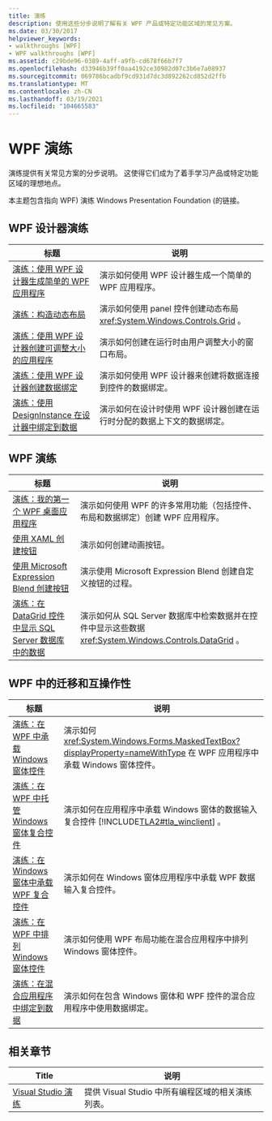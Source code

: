 ```yaml
---
title: 演练
description: 使用这些分步说明了解有关 WPF 产品或特定功能区域的常见方案。
ms.date: 03/30/2017
helpviewer_keywords:
- walkthroughs [WPF]
- WPF walkthroughs [WPF]
ms.assetid: c29bde96-0389-4aff-a9fb-cd678f66b7f7
ms.openlocfilehash: d33946b39ff0aa4192ce30982d07c3b6e7a08937
ms.sourcegitcommit: 069786bcadbf9cd931d7dc3d892262cd852d2ffb
ms.translationtype: MT
ms.contentlocale: zh-CN
ms.lasthandoff: 03/19/2021
ms.locfileid: "104665583"
---
```

# <a name="wpf-walkthroughs"></a>WPF 演练

演练提供有关常见方案的分步说明。 这使得它们成为了着手学习产品或特定功能区域的理想地点。

 本主题包含指向 WPF) 演练 Windows Presentation Foundation (的链接。

## <a name="wpf-designer-walkthroughs"></a>WPF 设计器演练

|标题|说明|
|-----------|-----------------|
|[演练：使用 WPF 设计器生成简单的 WPF 应用程序](/previous-versions/visualstudio/visual-studio-2010/bb546972(v=vs.100))|演示如何使用 WPF 设计器生成一个简单的 WPF 应用程序。|
|[演练：构造动态布局](/previous-versions/visualstudio/visual-studio-2010/bb514519(v=vs.100))|演示如何使用 panel 控件创建动态布局 <xref:System.Windows.Controls.Grid> 。|
|[演练：使用 WPF 设计器创建可调整大小的应用程序](/previous-versions/visualstudio/visual-studio-2010/bb546954(v=vs.100))|演示如何创建在运行时由用户调整大小的窗口布局。|
|[演练：使用 WPF 设计器创建数据绑定](/previous-versions/visualstudio/visual-studio-2010/dd434207(v=vs.100))|演示如何使用 WPF 设计器来创建将数据连接到控件的数据绑定。|
|[演练：使用 DesignInstance 在设计器中绑定到数据](/previous-versions/visualstudio/visual-studio-2010/dd490796(v=vs.100))|演示如何在设计时使用 WPF 设计器创建在运行时分配的数据上下文的数据绑定。|

## <a name="wpf-walkthroughs"></a>WPF 演练

|标题|说明|
|-----------|-----------------|
|[演练：我的第一个 WPF 桌面应用程序](walkthrough-my-first-wpf-desktop-application.md)|演示如何使用 WPF 的许多常用功能（包括控件、布局和数据绑定）创建 WPF 应用程序。|
|[使用 XAML 创建按钮](../controls/walkthrough-create-a-button-by-using-xaml.md)|演示如何创建动画按钮。|
|[使用 Microsoft Expression Blend 创建按钮](../controls/walkthrough-create-a-button-by-using-microsoft-expression-blend.md)|演示使用 Microsoft Expression Blend 创建自定义按钮的过程。|
|[演练：在 DataGrid 控件中显示 SQL Server 数据库中的数据](../controls/walkthrough-display-data-from-a-sql-server-database-in-a-datagrid-control.md)|演示如何从 SQL Server 数据库中检索数据并在控件中显示这些数据 <xref:System.Windows.Controls.DataGrid> 。|

## <a name="migration-and-interoperability-in-wpf"></a>WPF 中的迁移和互操作性

|标题|说明|
|-----------|-----------------|
|[演练：在 WPF 中承载 Windows 窗体控件](../advanced/walkthrough-hosting-a-windows-forms-control-in-wpf.md)|演示如何 <xref:System.Windows.Forms.MaskedTextBox?displayProperty=nameWithType> 在 WPF 应用程序中承载 Windows 窗体控件。|
|[演练：在 WPF 中托管 Windows 窗体复合控件](../advanced/walkthrough-hosting-a-windows-forms-composite-control-in-wpf.md)|演示如何在应用程序中承载 Windows 窗体的数据输入复合控件 [!INCLUDE[TLA2#tla_winclient](../../../includes/tla2sharptla-winclient-md.md)] 。|
|[演练：在 Windows 窗体中承载 WPF 复合控件](../advanced/walkthrough-hosting-a-wpf-composite-control-in-windows-forms.md)|演示如何在 Windows 窗体应用程序中承载 WPF 数据输入复合控件。|
|[演练：在 WPF 中排列 Windows 窗体控件](../advanced/walkthrough-arranging-windows-forms-controls-in-wpf.md)|演示如何使用 WPF 布局功能在混合应用程序中排列 Windows 窗体控件。|
|[演练：在混合应用程序中绑定到数据](../advanced/walkthrough-binding-to-data-in-hybrid-applications.md)|演示如何在包含 Windows 窗体和 WPF 控件的混合应用程序中使用数据绑定。|

## <a name="related-sections"></a>相关章节

|Title|说明|
|-----------|-----------------|
|[Visual Studio 演练](/previous-versions/visualstudio/visual-studio-2010/szatc41e(v=vs.100))|提供 Visual Studio 中所有编程区域的相关演练列表。|

